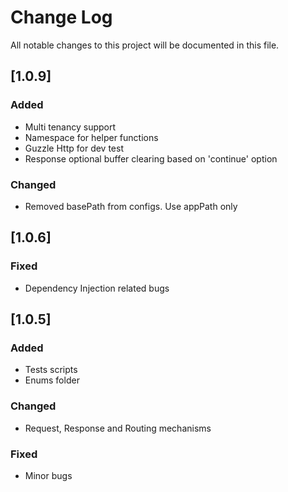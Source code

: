 # Change Log

All notable changes to this project will be documented in this file.

## [1.0.9]

### Added

-   Multi tenancy support
-   Namespace for helper functions
-   Guzzle Http for dev test
-   Response optional buffer clearing based on 'continue' option

### Changed

-   Removed basePath from configs. Use appPath only

## [1.0.6]

### Fixed

-   Dependency Injection related bugs

## [1.0.5]

### Added

-   Tests scripts
-   Enums folder

### Changed

-   Request, Response and Routing mechanisms

### Fixed

-   Minor bugs

